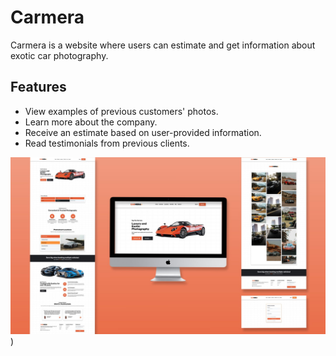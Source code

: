 <h1>Carmera</h1> <p>Carmera is a website where users can estimate and get information about exotic car photography.</p> 
<h2>Features</h2> 
<ul> 
  <li>View examples of previous customers' photos.</li> 
  <li>Learn more about the company.</li> 
  <li>Receive an estimate based on user-provided information.</li> 
  <li>Read testimonials from previous clients.</li> 
</ul>



![Overview of Trending](https://github.com/lgrinders/Small-Business-Carmera/blob/main/Carmera%20image.jpg?raw=true))

